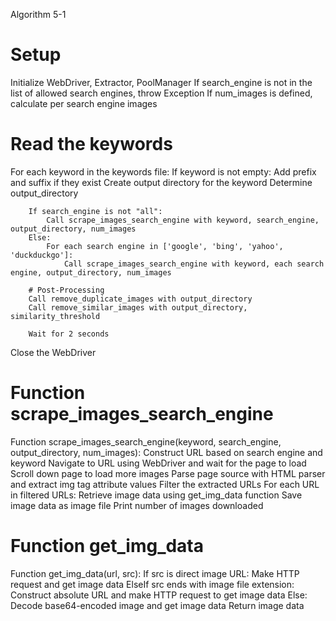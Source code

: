 Algorithm 5-1
# Setup
Initialize WebDriver, Extractor, PoolManager
If search_engine is not in the list of allowed search engines, throw Exception
If num_images is defined, calculate per search engine images

# Read the keywords
For each keyword in the keywords file:
    If keyword is not empty:
        Add prefix and suffix if they exist
        Create output directory for the keyword
        Determine output_directory
        
        If search_engine is not "all":
            Call scrape_images_search_engine with keyword, search_engine, output_directory, num_images
        Else:
            For each search engine in ['google', 'bing', 'yahoo', 'duckduckgo']:
                Call scrape_images_search_engine with keyword, each search engine, output_directory, num_images
        
        # Post-Processing
        Call remove_duplicate_images with output_directory
        Call remove_similar_images with output_directory, similarity_threshold

        Wait for 2 seconds

Close the WebDriver

# Function scrape_images_search_engine
Function scrape_images_search_engine(keyword, search_engine, output_directory, num_images):
    Construct URL based on search engine and keyword
    Navigate to URL using WebDriver and wait for the page to load
    Scroll down page to load more images
    Parse page source with HTML parser and extract img tag attribute values
    Filter the extracted URLs
    For each URL in filtered URLs:
        Retrieve image data using get_img_data function
        Save image data as image file
    Print number of images downloaded

# Function get_img_data
Function get_img_data(url, src):
    If src is direct image URL:
        Make HTTP request and get image data
    ElseIf src ends with image file extension:
        Construct absolute URL and make HTTP request to get image data
    Else:
        Decode base64-encoded image and get image data
    Return image data


